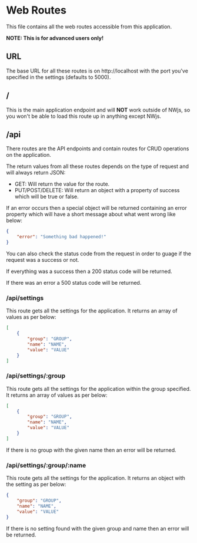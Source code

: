 # Web Routes
This file contains all the web routes accessible from this application.

**NOTE: This is for advanced users only!**

## URL
The base URL for all these routes is on http://localhost with the port you've specified in the settings (defaults to 5000).

## /
This is the main application endpoint and will **NOT** work outside of NWjs, so you won't be able to load this route up in anything except NWjs.

## /api
There routes are the API endpoints and contain routes for CRUD operations on the application.

The return values from all these routes depends on the type of request and will always return JSON:

* GET: Will return the value for the route.
* PUT/POST/DELETE: Will return an object with a property of success which will be true or false.

If an error occurs then a special object will be returned containing an error property which will have a short message about what went wrong like below:

```json
{
    "error": "Something bad happened!"
}
```

You can also check the status code from the request in order to guage if the request was a success or not.

If everything was a success then a 200 status code will be returned.

If there was an error a 500 status code will be returned.

### /api/settings
This route gets all the settings for the application. It returns an array of values as per below:

```json
[
    {
        "group": "GROUP",
        "name": "NAME",
        "value": "VALUE"
    }
]
```

### /api/settings/:group
This route gets all the settings for the application within the group specified. It returns an array of values as per below:

```json
[
    {
        "group": "GROUP",
        "name": "NAME",
        "value": "VALUE"
    }
]
```

If there is no group with the given name then an error will be returned.

### /api/settings/:group/:name
This route gets all the settings for the application. It returns an object with the setting as per below:

```json
{
    "group": "GROUP",
    "name": "NAME",
    "value": "VALUE"
}
```

If there is no setting found with the given group and name then an error will be returned.